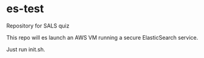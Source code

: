 # es-test
Repository for SALS quiz

This repo will es launch an AWS VM running a secure ElasticSearch service. 

Just run init.sh. 
